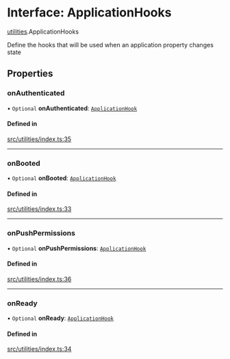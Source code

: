 # Interface: ApplicationHooks

[utilities](../modules/utilities.md).ApplicationHooks

Define the hooks that will be used when an application property changes state

## Properties

### <a id="onauthenticated" name="onauthenticated"></a> onAuthenticated

• `Optional` **onAuthenticated**: [`ApplicationHook`](utilities.ApplicationHook.md)

#### Defined in

[src/utilities/index.ts:35](https://github.com/jakguru/vueprint/blob/a4b4af4/src/utilities/index.ts#L35)

___

### <a id="onbooted" name="onbooted"></a> onBooted

• `Optional` **onBooted**: [`ApplicationHook`](utilities.ApplicationHook.md)

#### Defined in

[src/utilities/index.ts:33](https://github.com/jakguru/vueprint/blob/a4b4af4/src/utilities/index.ts#L33)

___

### <a id="onpushpermissions" name="onpushpermissions"></a> onPushPermissions

• `Optional` **onPushPermissions**: [`ApplicationHook`](utilities.ApplicationHook.md)

#### Defined in

[src/utilities/index.ts:36](https://github.com/jakguru/vueprint/blob/a4b4af4/src/utilities/index.ts#L36)

___

### <a id="onready" name="onready"></a> onReady

• `Optional` **onReady**: [`ApplicationHook`](utilities.ApplicationHook.md)

#### Defined in

[src/utilities/index.ts:34](https://github.com/jakguru/vueprint/blob/a4b4af4/src/utilities/index.ts#L34)
